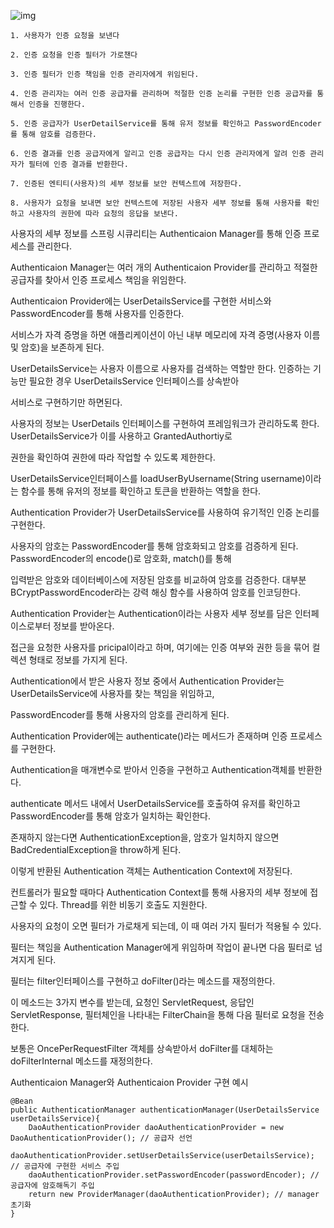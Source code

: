 ![img](https://media2.dev.to/dynamic/image/width=800%2Cheight=%2Cfit=scale-down%2Cgravity=auto%2Cformat=auto/https%3A%2F%2Fdev-to-uploads.s3.amazonaws.com%2Fuploads%2Farticles%2F9thln8ssljedmbqx9ql1.png)

    1. 사용자가 인증 요청을 보낸다

    2. 인증 요청을 인증 필터가 가로챈다

    3. 인증 필터가 인증 책임을 인증 관리자에게 위임된다.

    4. 인증 관리자는 여러 인증 공급자를 관리하며 적절한 인증 논리를 구현한 인증 공급자를 통해서 인증을 진행한다.

    5. 인증 공급자가 UserDetailService를 통해 유저 정보를 확인하고 PasswordEncoder를 통해 암호를 검증한다.

    6. 인증 결과를 인증 공급자에게 알리고 인증 공급자는 다시 인증 관리자에게 알려 인증 관리자가 필터에 인증 결과를 반환한다.

    7. 인증된 엔티티(사용자)의 세부 정보를 보안 컨텍스트에 저장한다.

    8. 사용자가 요청을 보내면 보안 컨텍스트에 저장된 사용자 세부 정보를 통해 사용자를 확인하고 사용자의 권한에 따라 요청의 응답을 보낸다.

사용자의 세부 정보를 스프링 시큐리티는 Authenticaion Manager를 통해 인증 프로세스를 관리한다.

Authenticaion Manager는 여러 개의 Authenticaion Provider를 관리하고 적절한 공급자를 찾아서 인증 프로세스 책임을 위임한다.

Authenticaion Provider에는 UserDetailsService를 구현한 서비스와 PasswordEncoder를 통해 사용자를 인증한다.

서비스가 자격 증명을 하면 애플리케이션이 아닌 내부 메모리에 자격 증명(사용자 이름 및 암호)을 보존하게 된다.

UserDetailsService는 사용자 이름으로 사용자를 검색하는 역할만 한다. 인증하는 기능만 필요한 경우 UserDetailsService 인터페이스를 상속받아

서비스로 구현하기만 하면된다.

사용자의 정보는 UserDetails 인터페이스를 구현하여 프레임워크가 관리하도록 한다. UserDetailsService가 이를 사용하고 GrantedAuthortiy로

권한을 확인하여 권한에 따라 작업할 수 있도록 제한한다.

UserDetailsService인터페이스를 loadUserByUsername(String username)이라는 함수를 통해 유저의 정보를 확인하고 토큰을 반환하는 역할을 한다.

Authentication Provider가 UserDetailsService를 사용하여 유기적인 인증 논리를 구현한다.

사용자의 암호는 PasswordEncoder를 통해 암호화되고 암호를 검증하게 된다. PasswordEncoder의 encode()로 암호화, match()를 통해

입력받은 암호와 데이터베이스에 저장된 암호를 비교하여 암호를 검증한다. 대부분 BCryptPasswordEncoder라는 강력 해싱 함수를 사용하여 암호를 인코딩한다.

Authentication Provider는 Authentication이라는 사용자 세부 정보를 담은 인터페이스로부터 정보를 받아온다.

접근을 요청한 사용자를 pricipal이라고 하며, 여기에는 인증 여부와 권한 등을 묶어 컬렉션 형태로 정보를 가지게 된다.

Authentication에서 받은 사용자 정보 중에서 Authentication Provider는 UserDetailsService에 사용자를 찾는 책임을 위임하고,

PasswordEncoder를 통해 사용자의 암호를 관리하게 된다.

Authentication Provider에는 authenticate()라는 메서드가 존재하며 인증 프로세스를 구현한다.

Authentication을 매개변수로 받아서 인증을 구현하고 Authentication객체를 반환한다.

authenticate 메서드 내에서 UserDetailsService를 호출하여 유저를 확인하고 PasswordEncoder를 통해 암호가 일치하는 확인한다.

존재하지 않는다면 AuthenticationException을, 암호가 일치하지 않으면 BadCredentialException을 throw하게 된다.

이렇게 반환된 Authentication 객체는 Authentication Context에 저장된다.

컨트롤러가 필요할 때마다 Authentication Context를 통해 사용자의 세부 정보에 접근할 수 있다. Thread를 위한 비동기 호출도 지원한다.

사용자의 요청이 오면 필터가 가로채게 되는데, 이 때 여러 가지 필터가 적용될 수 있다.

필터는 책임을 Authentication Manager에게 위임하며 작업이 끝나면 다음 필터로 넘겨지게 된다.

필터는 filter인터페이스를 구현하고 doFilter()라는 메소드를 재정의한다.

이 메소드는 3가지 변수를 받는데, 요청인 ServletRequest, 응답인 ServletResponse, 필터체인을 나타내는 FilterChain을 통해 다음 필터로 요청을 전송한다.

보통은 OncePerRequestFilter 객체를 상속받아서 doFilter를 대체하는 doFilterInternal 메소드를 재정의한다.



Authenticaion Manager와 Authenticaion Provider 구현 예시

    @Bean
    public AuthenticationManager authenticationManager(UserDetailsService userDetailsService){
        DaoAuthenticationProvider daoAuthenticationProvider = new DaoAuthenticationProvider(); // 공급자 선언
        daoAuthenticationProvider.setUserDetailsService(userDetailsService); // 공급자에 구현한 서비스 주입
        daoAuthenticationProvider.setPasswordEncoder(passwordEncoder); // 공급자에 암호해독기 주입
        return new ProviderManager(daoAuthenticationProvider); // manager 초기화
    }